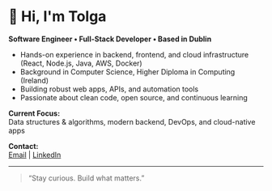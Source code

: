 # 👋 Hi, I'm Tolga

**Software Engineer • Full-Stack Developer • Based in Dublin**

- Hands-on experience in backend, frontend, and cloud infrastructure (React, Node.js, Java, AWS, Docker)
- Background in Computer Science, Higher Diploma in Computing (Ireland)
- Building robust web apps, APIs, and automation tools
- Passionate about clean code, open source, and continuous learning

**Current Focus:**  
Data structures & algorithms, modern backend, DevOps, and cloud-native apps

**Contact:**  
[Email](mailto:tolgabarisp@gmail.com) | [LinkedIn](https://linkedin.com/in/tolgabp)

---

> “Stay curious. Build what matters.”

